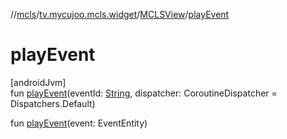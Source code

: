 //[mcls](../../../index.md)/[tv.mycujoo.mcls.widget](../index.md)/[MCLSView](index.md)/[playEvent](play-event.md)

# playEvent

[androidJvm]\
fun [playEvent](play-event.md)(eventId: [String](https://kotlinlang.org/api/latest/jvm/stdlib/kotlin/-string/index.html), dispatcher: CoroutineDispatcher = Dispatchers.Default)

fun [playEvent](play-event.md)(event: EventEntity)

